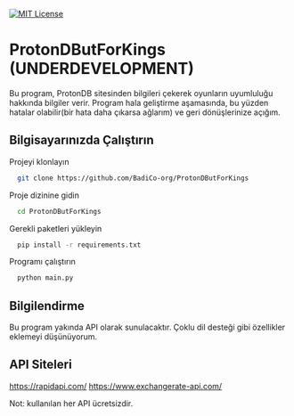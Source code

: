 [![MIT License](https://img.shields.io/badge/License-MIT-green.svg)](https://github.com/BadiCo-org/ProtonDButForKings/blob/master/LICENSE)
# ProtonDButForKings (UNDERDEVELOPMENT)

Bu program, ProtonDB sitesinden bilgileri çekerek oyunların uyumluluğu hakkında bilgiler verir. Program hala geliştirme aşamasında, bu yüzden hatalar olabilir(bir hata daha çıkarsa ağlarım) ve geri dönüşlerinize açığım.
## Bilgisayarınızda Çalıştırın

Projeyi klonlayın

```bash
  git clone https://github.com/BadiCo-org/ProtonDButForKings
```

Proje dizinine gidin

```bash
  cd ProtonDButForKings
```

Gerekli paketleri yükleyin

```bash
  pip install -r requirements.txt
```

Programı çalıştırın

```bash
  python main.py
```

  
## Bilgilendirme

Bu program yakında API olarak sunulacaktır. Çoklu dil desteği gibi özellikler eklemeyi düşünüyorum.

## API Siteleri

https://rapidapi.com/
https://www.exchangerate-api.com/

Not: kullanılan her API ücretsizdir.
